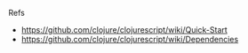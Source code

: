 Refs

 * https://github.com/clojure/clojurescript/wiki/Quick-Start
 * https://github.com/clojure/clojurescript/wiki/Dependencies
